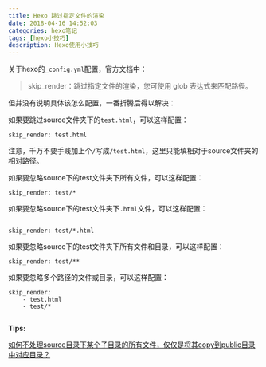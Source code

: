 ```yaml
---
title: Hexo 跳过指定文件的渲染
date: 2018-04-16 14:52:03
categories: hexo笔记
tags: [hexo小技巧]
description: Hexo使用小技巧
---
```


关于hexo的`_config.yml`配置，官方文档中：

> skip_render：跳过指定文件的渲染，您可使用 glob 表达式来匹配路径。

但并没有说明具体该怎么配置，一番折腾后得以解决：

如果要跳过source文件夹下的`test.html`，可以这样配置：
```
skip_render: test.html

```
注意，千万不要手贱加上个`/`写成`/test.html`，这里只能填相对于source文件夹的相对路径。

如果要忽略source下的test文件夹下所有文件，可以这样配置：
```
skip_render: test/*

```
如果要忽略source下的test文件夹下`.html`文件，可以这样配置：
```

skip_render: test/*.html

```
如果要忽略source下的test文件夹下所有文件和目录，可以这样配置：

```
skip_render: test/**

```
如果要忽略多个路径的文件或目录，可以这样配置：

```
skip_render:
    - test.html
    - test/*
    
```

**Tips:**

[如何不处理source目录下某个子目录的所有文件，仅仅是将其copy到public目录中对应目录？](https://github.com/hexojs/hexo/issues/1146)